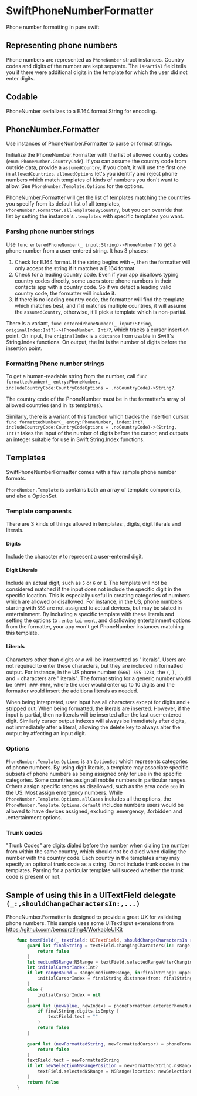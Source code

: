 # SwiftPhoneNumberFormatter
Phone number formatting in pure swift


## Representing phone numbers
Phone numbers are represented as `PhoneNumber` struct instances.  Country codes and digits of the number are kept separate.
The `isPartial` field tells you if there were additional digits in the template for which the user did not enter digits.


## Codable
PhoneNumber serializes to a E.164 format String for encoding.  


## PhoneNumber.Formatter

Use instances of PhoneNumber.Formatter to parse or format strings.

Initialize the PhoneNumber.Formatter  with the list of allowed country codes (`enum PhoneNumber.CountryCode`).  If you can assume the country code from outside data, provide a `assumedCountry`, if you don't, it will use the first one in `allowedCountries`.  `allowedOptions` let's you identify and reject phone numbers which match templates of kinds of numbers you don't want to allow.  See `PhoneNumber.Template.Options` for the options.

PhoneNumber.Formatter will get the list of templates matching the countries you specify from its default list of all templates,  `PhoneNumber.Formatter.allTemplatesByCountry`, but you can override that list by setting the instance's `.templates` with specific templates you want.


### Parsing phone number strings

Use `func enteredPhoneNumber(_ input:String)->PhoneNumber?` to get a phone number from a user-entered string.  It has 3 phases:

1) Check for E.164 format.  If the string begins with `+`, then the formatter will only accept the string if it matches a E.164 format.
2) Check for a leading country code.  Even if your app disallows typing country codes directly, some users store phone numbers in their contacts app with a country code. So if we detect a leading valid country code, the formatter will include it.
3) If there is no leading country code, the formatter will find the template which matches best, and if it matches multiple countries, it will assume the `assumedCountry`, otherwise, it'll pick a template which is non-partial.

There is a variant, `func enteredPhoneNumber(_ input:String, originalIndex:Int?)->(PhoneNumber, Int)?`, which tracks a cursor insertion point.  On input, the `originalIndex` is a `distance` from usable in Swift's String.Index functions.  On output, the Int is the number of digits before the insertion point.


### Formatting Phone number strings

To get a human-readable string from the number, call
`func formattedNumber(_ entry:PhoneNumber, includeCountryCode:CountryCodeOptions = .noCountryCode)->String?`.

The country code of the PhoneNumber must be in the formatter's array of allowed countries (and in its templates).

Similarly, there is a variant of this function which tracks the insertion cursor.
`func formattedNumber(_ entry:PhoneNumber, index:Int?, includeCountryCode:CountryCodeOptions = .noCountryCode)->(String, Int)?` takes the input of the number of digits before the cursor, and outputs an integer suitable for use in Swift String.Index functions. 


## Templates

SwiftPhoneNumberFormatter comes with a few sample phone number formats.

`PhoneNumber.Template` is contains both an array of template components, and also a OptionSet.

### Template components

There are 3 kinds of things allowed in templates:, digits, digit literals and literals.

#### Digits

Include the character `#` to represent a user-entered digit.

#### Digit Literals

Include an actual digit, such as `5` or `6` or `1`.  The template will not be considered matched if the input does not include the specific digit in the specific location. This is especially useful in creating categories of numbers which are allowed or disallowed.  For instance, in the US, phone numbers starting with `555` are not assigned to actual devices, but may be stated in entertainment.  By including a specific template with these literals and setting the options to `.entertainment`, and disallowing entertainment options from the formatter, your app won't get PhoneNumber instances matching this template. 

#### Literals

Characters other than digits or `#` will be interpretted as "literals".  Users are not required to enter these characters, but they are included in formatted output.  For instance, in the US phone number `(666) 555-1234`, the `(`, `)`, ` `, and `-` characters are "literals".  The format string for a generic number would be `(###) ###-####`, where the user would enter up to 10 digits and the formatter would insert the additiona literals as needed.

When being interpreted, user input has all characters except for digits and `+` stripped out.  When being formatted, the literals are inserted.  However, if the input is partial, then no literals will be inserted after the last user-entered digit.  Similarly cursor output indexes will always be immdiately after digits, not immediately after a literal, allowing the delete key to always alter the output by affecting an input digit.
   

### Options

`PhoneNumber.Template.Options` is an `OptionSet` which represents categories of phone numbers.  By using digit literals, a template may associate specific subsets of phone numbers as being assigned only for use in the specific categories.  Some countries assign all mobile numbers in particular ranges.  Others assign specific ranges as disallowed, such as the area code `666` in the US.  Most assign emergency numbers.
While `PhoneNumber.Template.Options.allCases` includes all the options, the `PhoneNumber.Template.Options.default` includes numbers users would be allowed to have devices assigned, excluding .emergency, .forbidden and .entertainment options.

### Trunk codes

"Trunk Codes" are digits dialed before the number when dialing the number from within the same country, which should not be dialed when dialing the number with the country code.  Each country in the templates array may specify an optional trunk code as a string.  Do not include trunk codes in the templates.  Parsing for a particular template will suceed whether the trunk code is present or not.


## Sample of using this in a UITextField delegate `(_:,shouldChangeCharactersIn:,...)`

 PhoneNumber.Formatter is designed to provide a great UX for validating phone numbers.  This sample uses some UITextInput extensions from https://github.com/benspratling4/WorkableUIKit
 
```swift
	func textField(_ textField: UITextField, shouldChangeCharactersIn range: NSRange, replacementString string: String) -> Bool {
		guard let finalString = textField.changingCharacters(in: range, replacementString: string) else {
			return false
		}
		let mediumNSRange:NSRange = textField.selectedRangeAfterChangingCharacters(in: range, replacementString: string)
		let initialCursorIndex:Int?
		if let rangeBound = Range(mediumNSRange, in:finalString)?.upperBound {
			initialCursorIndex = finalString.distance(from: finalString.startIndex, to: rangeBound)
		}
		else {
			initialCursorIndex = nil
		}
		guard let (newValue, newIndex) = phoneFormatter.enteredPhoneNumber(finalString, originalIndex: initialCursorIndex) else {
			if finalString.digits.isEmpty {
				textField.text = ""
			}
			return false
		}
		
		guard let (newFormattedString, newFormattedCursor) = phoneFormatter.formattedNumber(newValue, index: newIndex) else {
			return false
		}
		textField.text = newFormattedString
		if let newSelectionNSRangePosition = newFormattedString.nsRangePosition(at: newFormattedCursor) {
			textField.selectedNSRange = NSRange(location: newSelectionNSRangePosition, length: 0)
		}
		return false
	}
```
